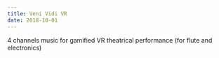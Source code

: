 ```yaml
---
title: Veni Vidi VR
date: 2018-10-01
---
```


4 channels music for gamified VR theatrical performance (for flute and electronics)